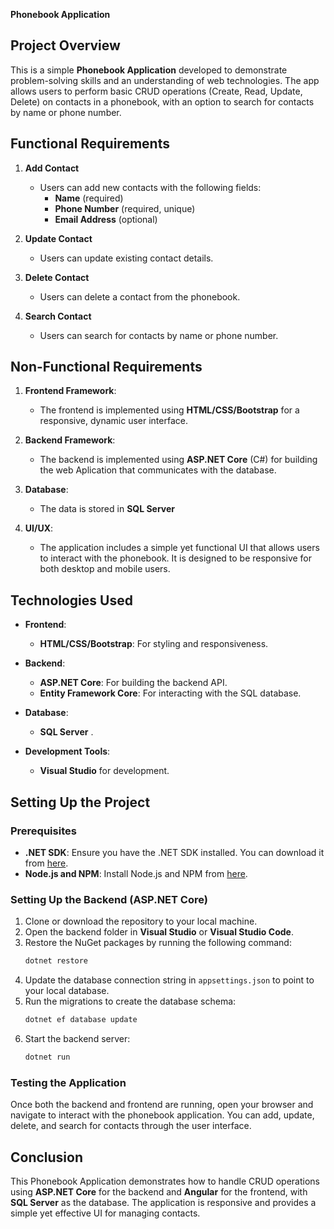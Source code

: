 **Phonebook Application**

## **Project Overview**

This is a simple **Phonebook Application** developed to demonstrate problem-solving skills and an understanding of web technologies. The app allows users to perform basic CRUD operations (Create, Read, Update, Delete) on contacts in a phonebook, with an option to search for contacts by name or phone number.

## **Functional Requirements**
1. **Add Contact**  
   - Users can add new contacts with the following fields:  
     - **Name** (required)  
     - **Phone Number** (required, unique)  
     - **Email Address** (optional)
   
2. **Update Contact**  
   - Users can update existing contact details.

3. **Delete Contact**  
   - Users can delete a contact from the phonebook.

4. **Search Contact**  
   - Users can search for contacts by name or phone number.
  
     

## **Non-Functional Requirements**
1. **Frontend Framework**:  
   - The frontend is implemented using **HTML/CSS/Bootstrap** for a responsive, dynamic user interface.
   
2. **Backend Framework**:  
   - The backend is implemented using **ASP.NET Core** (C#) for building the web Aplication that communicates with the database.

3. **Database**:  
   - The data is stored in **SQL Server** 
4. **UI/UX**:  
   - The application includes a simple yet functional UI that allows users to interact with the phonebook. It is designed to be responsive for both desktop and mobile users.
  
     

## **Technologies Used**
- **Frontend**:  
  - **HTML/CSS/Bootstrap**: For styling and responsiveness.
  
- **Backend**:  
  - **ASP.NET Core**: For building the backend API.
  - **Entity Framework Core**: For interacting with the SQL database.
  
- **Database**:  
  - **SQL Server** .
  
- **Development Tools**:  
  - **Visual Studio**  for development.

## **Setting Up the Project**

### **Prerequisites**
- **.NET SDK**: Ensure you have the .NET SDK installed. You can download it from [here](https://dotnet.microsoft.com/download).
- **Node.js and NPM**: Install Node.js and NPM from [here](https://nodejs.org/).

### **Setting Up the Backend (ASP.NET Core)**
1. Clone or download the repository to your local machine.
2. Open the backend folder in **Visual Studio** or **Visual Studio Code**.
3. Restore the NuGet packages by running the following command:
   ```bash
   dotnet restore
   ```
4. Update the database connection string in `appsettings.json` to point to your local database.
5. Run the migrations to create the database schema:
   ```bash
   dotnet ef database update
   ```
6. Start the backend server:
   ```bash
   dotnet run
   ```
### **Testing the Application**
Once both the backend and frontend are running, open your browser and navigate  to interact with the phonebook application. You can add, update, delete, and search for contacts through the user interface.

## **Conclusion**
This Phonebook Application demonstrates how to handle CRUD operations using **ASP.NET Core** for the backend and **Angular** for the frontend, with **SQL Server** as the database. The application is responsive and provides a simple yet effective UI for managing contacts.
